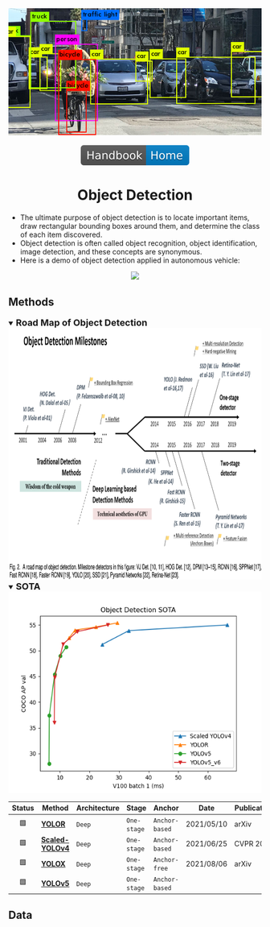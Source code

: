 <div align="center">
<img width="800" src="data/object_detection.png">
<br><br>
<div>
	<a href="https://github.com/phlong3105/one/blob/master/handbook/README.md"><img src="../data/badge/handbook_home.svg"></a>
</div>

Object Detection
=============================

</div>

- The ultimate purpose of object detection is to locate important items, draw rectangular bounding boxes around them, and determine the class of each item discovered.
- Object detection is often called object recognition, object identification, image detection, and these concepts are synonymous.
- Here is a demo of object detection applied in autonomous vehicle:
<div align="center">
	<img height="200" src="data/object_detection_01.gif">
</div>


## Methods
<details open>
<summary><b style="font-size:18px">Road Map of Object Detection</b></summary>

<div align="center">
	<img height="500" src="data/milestones.png">
</div>
</details>

<details open>
<summary><b style="font-size:18px">SOTA</b></summary>

<div align="center">
	<img height="400" src="data/object_detection_sota.png">
</div>
</details>

| Status | Method                                 | Architecture | Stage       | Anchor         | Date       | Publication    |
|:------:|----------------------------------------|--------------|-------------|----------------|------------|----------------|
|   🟩   | [**YOLOR**](yolor.md)                  | `Deep`       | `One-stage` | `Anchor-based` | 2021/05/10 | arXiv          |
|   🟩   | [**Scaled-YOLOv4**](scaled_yolov4.md)  | `Deep`       | `One-stage` | `Anchor-based` | 2021/06/25 | CVPR&nbsp;2021 |
|   🟩   | [**YOLOX**](yolox.md)                  | `Deep`       | `One-stage` | `Anchor-free`  | 2021/08/06 | arXiv          |
|   🟩   | [**YOLOv5**](yolov5.md)                | `Deep`       | `One-stage` | `Anchor-based` |            |                |

## Data
